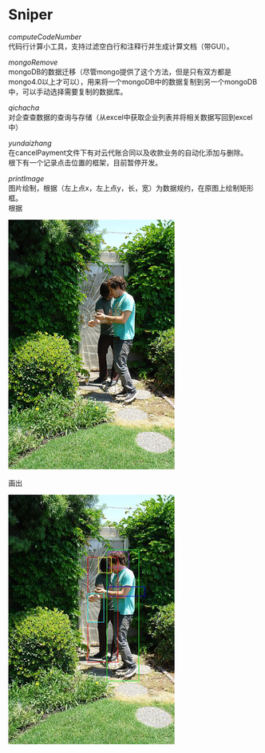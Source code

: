 # Sniper

*computeCodeNumber*  
代码行计算小工具，支持过滤空白行和注释行并生成计算文档（带GUI）。

*mongoRemove*  
mongoDB的数据迁移（尽管mongo提供了这个方法，但是只有双方都是mongo4.0以上才可以），用来将一个mongoDB中的数据复制到另一个mongoDB中，可以手动选择需要复制的数据库。

*qichacha*  
对企查查数据的查询与存储（从excel中获取企业列表并将相关数据写回到excel中）

*yundaizhang*  
在cancelPayment文件下有对云代账合同以及收款业务的自动化添加与删除。  
根下有一个记录点击位置的框架，目前暂停开发。

*printImage*  
图片绘制，根据（左上点x，左上点y，长，宽）为数据规约，在原图上绘制矩形框。  
根据  

![avatar](./printImage/show/target.jpg)

画出   

![avatar](./printImage/show/result.jpg)